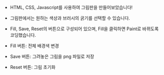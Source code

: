 * HTML, CSS, Javascript를 사용하여 그림판을 만들어보았습니다!

* 그림판에서는 원하는 색상과 브러시의 굵기를 선택할 수 있습니다.

* Fill, Save, Reset의 버튼으로 구성되어 있으며,
Fill을 클릭하면 Paint로 바뀌도록 코딩했습니다.

* Fill 버튼: 전체 배경색 변경
* Save 버튼: 그려놓은 그림을 png 파일로 저장
* Reset 버튼: 그림 초기화

